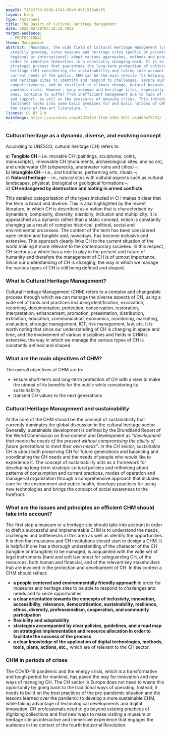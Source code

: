 ```yaml
---
pageId: 71322f73-663b-4741-89a0-dbf19f3a6cf5
layout: blog
type: factsheet
title: The Basics of Cultural Heritage Management
date: 2023-02-20T07:12:32.482Z
target-audience:
  - PROFESSIONAL
theme: Management
abstract: "Nowadays, the wide field of Cultural Heritage Management (CHM) is
  steadily growing, since museums and heritage sites (public or private, local,
  regional or international) adopt various approaches, methods and practices in
  order to redefine themselves in a constantly changing word. It is as a
  strategic process that guarantees the long-term protection of cultural
  heritage (CH) considering its sustainability and taking into account the
  current needs of the public. CHM can be the main vehicle for helping museums
  and heritage sites to identify and respond to challenges, secure sustainable
  competitiveness, and be resilient to climate change, natural hazards and
  pandemic risks. However, many museums and heritage sites, especially smaller
  ones, continue to suffer from inefficient management due to lack of funding
  and support, as well as the pressures of ongoing crises. This introductory
  factsheet looks into some basic premises for and basic notions of CHM based on
  the state-of-the-art literature. "
license: CC BY 2.0
mainImage: https://ucarecdn.com/02d7af43-1fe8-4264-9821-a44465a75732/
---
```

### Cultural heritage as a dynamic, diverse, and evolving concept

According to UNESCO, cultural heritage (CH) refers to: <br/>

a) **Tangible CH** – i.e. movable CH (paintings, sculptures, coins, manuscripts), immovable CH (monuments, archaeological sites, and so on), and underwater CH (shipwrecks, underwater ruins and cities) –; <br/>
b) **Intangible CH** – i.e., oral traditions, performing arts, rituals –; <br/>
c) **Natural heritage** – i.e., natural sites with cultural aspects such as cultural landscapes, physical, biological or geological formations –; <br/>
d) **CH endangered by destruction and looting in armed conflicts**. 

This detailed categorisation of the types included in CH makes it clear that the term is broad and diverse. This is also highlighted by the recent literature, in which CH is described as a notion that is characterised by dynamism, complexity, diversity, elasticity, inclusion and multiplicity. It is approached as a dynamic rather than a static concept, which is constantly changing as a result of complex historical, political, social and environmental processes. The content of the term has been considered open-ended and fungible and, nowadays, has become inclusive and extensive. This approach clearly links CH to the current situation of the world making it more relevant to the contemporary societies. In this respect, CH sector as a whole has a role to play in the present and future of humanity and therefore the management of CH is of utmost importance. Since our understanding of CH is changing, the way in which we manage the various types of CH is still being defined and shaped.

### What is Cultural Heritage Management?

Cultural Heritage Management (CHM) refers to a complex and changeable process through which we can manage the diverse aspects of CH, using a wide set of tools and practices including identification, excavation, recording, documentation, protection, conservation, restoration, interpretation, enhancement, promotion, presentation, distribution, exhibition, education, communication, economics, monitoring, marketing, evaluation, strategic management, ICT, risk management, law, etc. It is worth noting that since our understanding of CH is changing in space and time, and the involvement of various disciplines and fields in CHM is extensive, the way in which we manage the various types of CH is constantly defined and shaped.

### What are the main objectives of CHM?

The overall objectives of CHM are to: <br/>

* ensure short-term and long-term protection of CH with a view to make the utmost of its benefits for the public while considering its sustainability
* transmit CH values to the next generations

### Cultural Heritage Management and sustainability

At the core of the CHM should be the concept of sustainability that currently dominates the global discussion in the cultural heritage sector. Generally, sustainable development is defined by the Brundtland Report of the World Commission on Environment and Development as *“development that meets the needs of the present without compromising the ability of future generations to meet their own needs”*. In the CH sector, sustainable CH is about both preserving CH for future generations and balancing and coordinating the CH needs and the needs of people who would like to experience it. The concept of sustainability acts as a framework for developing long-term strategic cultural policies and rethinking about patterns of consumption and current practices, modes of operation and managerial organization through a comprehensive approach that includes care for the environment and public health, develops practices for using new technologies and brings the concept of social awareness to the forefront.

### What are the issues and principles an efficient CHM should take into account?

The first step a museum or a heritage site should take into account in order to draft a successful and implementable CHM is to understand the needs, challenges and bottlenecks in this area as well as identify the opportunities. It is then that museums and CH institutions should start to design a CHM. It is helpful if one has a thorough understanding of the character of the CH (tangible or intangible) to be managed, is acquainted with the wide set of legal instruments (hard and soft law ones) for safeguarding CH, of the resources, both human and financial, and of the relevant key stakeholders that are involved in the protection and development of CH. In this context a CHM should reflect:

* **a people centered and environmentally friendly approach** in order for museums and heritage sites to be able to respond to challenges and needs and to seize opportunities
* **a clear orientation towards the concepts of inclusivity, innovation, accessibility, relevance, democratisation, sustainability, resilience, ethics, diversity, professionalism, cooperation, and community participation**
* **flexibility and adaptability**
* **strategies accompanied by clear policies, guidelines, and a road map on strategies implementation and resource allocation in order to facilitate the success of the process** 
* **a clear knowledge of the application of digital technologies, methods, tools, plans, actions, etc.,** which are of relevant to the CH sector.

### CHM in periods of crises
The COVID-19 pandemic and the energy crisis, which is a transformative and tough period for mankind, has paved the way for innovation and new ways of managing CH. The CH sector in Europe does not need to waste this opportunity by going back to the traditional ways of operating. Instead, it needs to build on the best practices of the pre-pandemic situation and the lessons learned over the pandemic to develop a more sustainable CHM, while taking advantage of technological developments and digital innovation. CH professionals need to go beyond existing practices of digitizing collections and find new ways to make visiting a museum or heritage site an interactive and immersive experience that engages the audience in the context of the fourth Industrial Revolution.